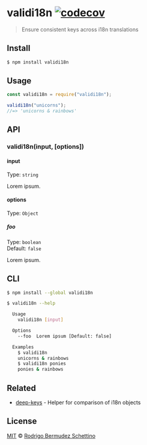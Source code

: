 # validi18n [![codecov](https://codecov.io/gh/rodrigobdz/validi18n/badge.svg?branch=master)](https://codecov.io/gh/rodrigobdz/validi18n?branch=master)

> Ensure consistent keys across i18n translations

## Install

```sh
$ npm install validi18n
```

## Usage

```js
const validi18n = require("validi18n");

validi18n("unicorns");
//=> 'unicorns & rainbows'
```

## API

### validi18n(input, [options])

#### input

Type: `string`

Lorem ipsum.

#### options

Type: `Object`

##### foo

Type: `boolean`<br>
Default: `false`

Lorem ipsum.

## CLI

```sh
$ npm install --global validi18n
```

```sh
$ validi18n --help

  Usage
    validi18n [input]

  Options
    --foo  Lorem ipsum [Default: false]

  Examples
    $ validi18n
    unicorns & rainbows
    $ validi18n ponies
    ponies & rainbows
```

## Related

- [deep-keys](https://github.com/a8m/deep-keys) - Helper for comparison of i18n objects

## License

[MIT](license) © [Rodrigo Bermudez Schettino](http://rodrigobdz.github.io)
